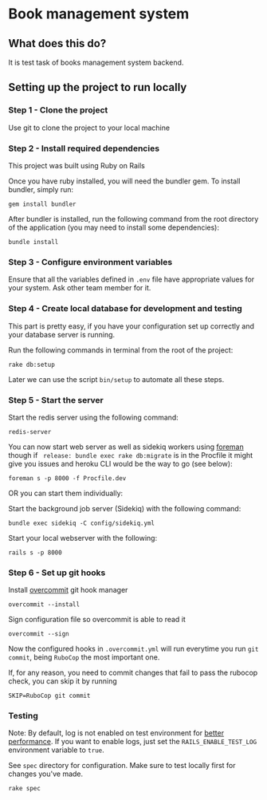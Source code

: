 # Book management system
## What does this do?
It is test task of books management system backend.

## Setting up the project to run locally

### Step 1 - Clone the project
Use git to clone the project to your local machine

### Step 2 - Install required dependencies
This project was built using Ruby on Rails

Once you have ruby installed, you will need the bundler gem.  To install bundler, simply run:

```
gem install bundler
```

After bundler is installed, run the following command from the root directory of the application (you may need to install some dependencies):

```
bundle install
```

### Step 3 - Configure environment variables

Ensure that all the variables defined in `.env` file have appropriate values for your system. Ask other team member for it.

### Step 4 - Create local database for development and testing
This part is pretty easy, if you have your configuration set up correctly and your database server is running.

Run the following commands in terminal from the root of the project:

```
rake db:setup
```

Later we can use the script `bin/setup` to automate all these steps.

### Step 5 - Start the server
Start the redis server using the following command:

```
redis-server
```
You can now start web server as well as sidekiq workers using [foreman](https://github.com/theforeman/foreman) though if `
release: bundle exec rake db:migrate` is in the Procfile it might give you issues and heroku CLI would be the way to go (see below):

```
foreman s -p 8000 -f Procfile.dev
```

OR you can start them individually:

Start the background job server (Sidekiq) with the following command:

```
bundle exec sidekiq -C config/sidekiq.yml
```

Start your local webserver with the following:

```
rails s -p 8000
```

### Step 6 - Set up git hooks

Install [overcommit](https://github.com/brigade/overcommit) git hook manager

```
overcommit --install
```

Sign configuration file so overcommit is able to read it

```
overcommit --sign
```

Now the configured hooks in `.overcommit.yml` will run everytime you run `git commit`, being `RuboCop` the most important one.

If, for any reason, you need to commit changes that fail to pass the rubocop check, you can skip it by running

```
SKIP=RuboCop git commit
```

### Testing

Note: By default, log is not enabled on test environment for [better performance](https://jtway.co/speed-up-your-rails-test-suite-by-6-in-1-line-13fedb869ec4). If you want to enable logs, just set the `RAILS_ENABLE_TEST_LOG` environment variable to `true`.

See `spec` directory for configuration. Make sure to test locally first for changes you've made.

```
rake spec
```